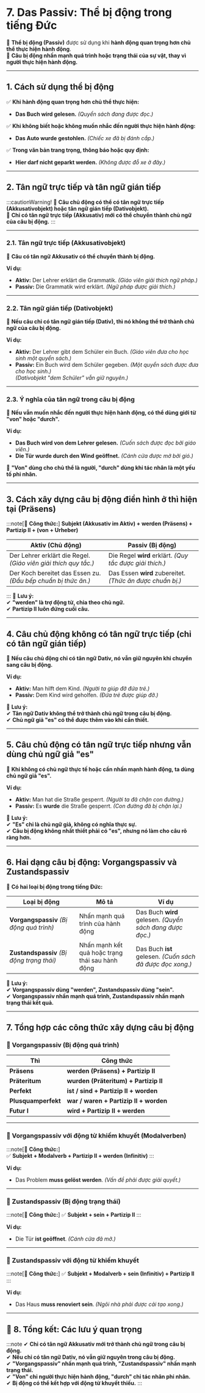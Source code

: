 # **7. Das Passiv: Thể bị động trong tiếng Đức**

📌 **Thể bị động (Passiv)** được sử dụng khi **hành động quan trọng hơn chủ thể thực hiện hành động**.  
📌 **Câu bị động nhấn mạnh quá trình hoặc trạng thái của sự vật, thay vì người thực hiện hành động.**

---

## **1. Cách sử dụng thể bị động**

✅ **Khi hành động quan trọng hơn chủ thể thực hiện:**

- **Das Buch wird gelesen.** _(Quyển sách đang được đọc.)_

✅ **Khi không biết hoặc không muốn nhắc đến người thực hiện hành động:**

- **Das Auto wurde gestohlen.** _(Chiếc xe đã bị đánh cắp.)_

✅ **Trong văn bản trang trọng, thông báo hoặc quy định:**

- **Hier darf nicht geparkt werden.** _(Không được đỗ xe ở đây.)_

---

## **2. Tân ngữ trực tiếp và tân ngữ gián tiếp**

:::cautionWarning! 
🔹 **Câu chủ động có thể có tân ngữ trực tiếp (Akkusativobjekt) hoặc tân ngữ gián tiếp (Dativobjekt).**  
🔹 **Chỉ có tân ngữ trực tiếp (Akkusativ) mới có thể chuyển thành chủ ngữ của câu bị động.**
:::

---

### **2.1. Tân ngữ trực tiếp (Akkusativobjekt)**

📌 **Câu có tân ngữ Akkusativ có thể chuyển thành bị động.**

**Ví dụ:**

- **Aktiv:** Der Lehrer erklärt die Grammatik. _(Giáo viên giải thích ngữ pháp.)_
- **Passiv:** Die Grammatik wird erklärt. _(Ngữ pháp được giải thích.)_

---

### **2.2. Tân ngữ gián tiếp (Dativobjekt)**

📌 **Nếu câu chỉ có tân ngữ gián tiếp (Dativ), thì nó không thể trở thành chủ ngữ của câu bị động.**

**Ví dụ:**

- **Aktiv:** Der Lehrer gibt dem Schüler ein Buch. _(Giáo viên đưa cho học sinh một quyển sách.)_
- **Passiv:** Ein Buch wird dem Schüler gegeben. _(Một quyển sách được đưa cho học sinh.)_  
    _(Dativobjekt "dem Schüler" vẫn giữ nguyên.)_

---

### **2.3. Ý nghĩa của tân ngữ trong câu bị động**

📌 **Nếu vẫn muốn nhắc đến người thực hiện hành động, có thể dùng giới từ "von" hoặc "durch".**

**Ví dụ:**

- **Das Buch wird von dem Lehrer gelesen.** _(Cuốn sách được đọc bởi giáo viên.)_
- **Die Tür wurde durch den Wind geöffnet.** _(Cánh cửa được mở bởi gió.)_

📌 **"Von" dùng cho chủ thể là người, "durch" dùng khi tác nhân là một yếu tố phi nhân.**

---

## **3. Cách xây dựng câu bị động điển hình ở thì hiện tại (Präsens)**

:::note[📌 **Công thức:**]
**Subjekt (Akkusativ im Aktiv) + werden (Präsens) + Partizip II + (von + Urheber)**

| **Aktiv** (Chủ động)                                            | **Passiv** (Bị động)                                      |
| --------------------------------------------------------------- | --------------------------------------------------------- |
| Der Lehrer erklärt die Regel. _(Giáo viên giải thích quy tắc.)_ | Die Regel **wird** erklärt. _(Quy tắc được giải thích.)_  |
| Der Koch bereitet das Essen zu. _(Đầu bếp chuẩn bị thức ăn.)_   | Das Essen **wird** zubereitet. _(Thức ăn được chuẩn bị.)_ |
:::
📌 **Lưu ý:**  
✔ **"werden" là trợ động từ, chia theo chủ ngữ.**  
✔ **Partizip II luôn đứng cuối câu.**

---

## **4. Câu chủ động không có tân ngữ trực tiếp (chỉ có tân ngữ gián tiếp)**

📌 **Nếu câu chủ động chỉ có tân ngữ Dativ, nó vẫn giữ nguyên khi chuyển sang câu bị động.**

**Ví dụ:**

- **Aktiv:** Man hilft dem Kind. _(Người ta giúp đỡ đứa trẻ.)_
- **Passiv:** Dem Kind wird geholfen. _(Đứa trẻ được giúp đỡ.)_

📌 **Lưu ý:**  
✔ **Tân ngữ Dativ không thể trở thành chủ ngữ trong câu bị động.**  
✔ **Chủ ngữ giả "es" có thể được thêm vào khi cần thiết.**

---

## **5. Câu chủ động có tân ngữ trực tiếp nhưng vẫn dùng chủ ngữ giả "es"**

📌 **Khi không có chủ ngữ thực tế hoặc cần nhấn mạnh hành động, ta dùng chủ ngữ giả "es".**

**Ví dụ:**

- **Aktiv:** Man hat die Straße gesperrt. _(Người ta đã chặn con đường.)_
- **Passiv:** Es **wurde** die Straße gesperrt. _(Con đường đã bị chặn lại.)_

📌 **Lưu ý:**  
✔ **"Es" chỉ là chủ ngữ giả, không có nghĩa thực sự.**  
✔ **Câu bị động không nhất thiết phải có "es", nhưng nó làm cho câu rõ ràng hơn.**

---

## **6. Hai dạng câu bị động: Vorgangspassiv và Zustandspassiv**

📌 **Có hai loại bị động trong tiếng Đức:**

| **Loại bị động**                          | **Mô tả**                                       | **Ví dụ**                                                 |
| ----------------------------------------- | ----------------------------------------------- | --------------------------------------------------------- |
| **Vorgangspassiv** _(Bị động quá trình)_  | Nhấn mạnh quá trình của hành động               | Das Buch **wird** gelesen. _(Quyển sách đang được đọc.)_  |
| **Zustandspassiv** _(Bị động trạng thái)_ | Nhấn mạnh kết quả hoặc trạng thái sau hành động | Das Buch **ist** gelesen. _(Cuốn sách đã được đọc xong.)_ |

📌 **Lưu ý:**  
✔ **Vorgangspassiv dùng "werden", Zustandspassiv dùng "sein".**  
✔ **Vorgangspassiv nhấn mạnh quá trình, Zustandspassiv nhấn mạnh trạng thái kết quả.**

---

## **7. Tổng hợp các công thức xây dựng câu bị động**

### **🔹 Vorgangspassiv (Bị động quá trình)**

| **Thì**             | **Công thức**                          |
| ------------------- | -------------------------------------- |
| **Präsens**         | **werden (Präsens) + Partizip II**     |
| **Präteritum**      | **wurden (Präteritum) + Partizip II**  |
| **Perfekt**         | **ist / sind + Partizip II + worden**  |
| **Plusquamperfekt** | **war / waren + Partizip II + worden** |
| **Futur I**         | **wird + Partizip II + werden**        |

---

### **🔹 Vorgangspassiv với động từ khiếm khuyết (Modalverben)**

:::note[📌 **Công thức:**]  
✅ **Subjekt + Modalverb + Partizip II + werden (Infinitiv)**
:::

**Ví dụ:**

- Das Problem **muss gelöst werden**. _(Vấn đề phải được giải quyết.)_

---

### **🔹 Zustandspassiv (Bị động trạng thái)**

:::note[📌 **Công thức:**]
✅ **Subjekt + sein + Partizip II**
:::

**Ví dụ:**

- Die Tür **ist geöffnet**. _(Cánh cửa đã mở.)_

---

### **🔹 Zustandspassiv với động từ khiếm khuyết**

:::note[📌 **Công thức:**] 
✅ **Subjekt + Modalverb + sein (Infinitiv) + Partizip II**
:::

**Ví dụ:**

- Das Haus **muss renoviert sein**. _(Ngôi nhà phải được cải tạo xong.)_

---

## **🎯 8. Tổng kết: Các lưu ý quan trọng**
:::note
✔ **Chỉ có tân ngữ Akkusativ mới trở thành chủ ngữ trong câu bị động.**  
✔ **Nếu chỉ có tân ngữ Dativ, nó vẫn giữ nguyên trong câu bị động.**  
✔ **"Vorgangspassiv" nhấn mạnh quá trình, "Zustandspassiv" nhấn mạnh trạng thái.**  
✔ **"Von" chỉ người thực hiện hành động, "durch" chỉ tác nhân phi nhân.**  
✔ **Bị động có thể kết hợp với động từ khuyết thiếu.**
:::